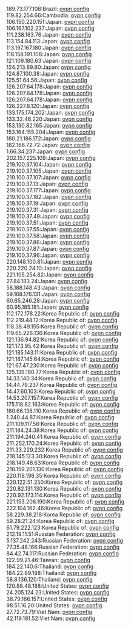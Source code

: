 189.73.177.108:Brazil: [ovpn config](vpn/189_73_177_108.ovpn)  
119.82.254.66:Cambodia: [ovpn config](vpn/119_82_254_66.ovpn)  
106.150.220.151:Japan: [ovpn config](vpn/106_150_220_151.ovpn)  
106.167.102.237:Japan: [ovpn config](vpn/106_167_102_237.ovpn)  
111.238.163.76:Japan: [ovpn config](vpn/111_238_163_76.ovpn)  
113.154.84.113:Japan: [ovpn config](vpn/113_154_84_113.ovpn)  
113.197.167.180:Japan: [ovpn config](vpn/113_197_167_180.ovpn)  
118.158.191.108:Japan: [ovpn config](vpn/118_158_191_108.ovpn)  
121.109.180.63:Japan: [ovpn config](vpn/121_109_180_63.ovpn)  
124.213.89.80:Japan: [ovpn config](vpn/124_213_89_80.ovpn)  
124.87.100.38:Japan: [ovpn config](vpn/124_87_100_38.ovpn)  
125.51.64.56:Japan: [ovpn config](vpn/125_51_64_56.ovpn)  
126.207.64.178:Japan: [ovpn config](vpn/126_207_64_178.ovpn)  
126.207.64.178:Japan: [ovpn config](vpn/126_207_64_178.ovpn)  
126.207.64.178:Japan: [ovpn config](vpn/126_207_64_178.ovpn)  
126.227.8.120:Japan: [ovpn config](vpn/126_227_8_120.ovpn)  
133.175.174.202:Japan: [ovpn config](vpn/133_175_174_202.ovpn)  
133.32.46.220:Japan: [ovpn config](vpn/133_32_46_220.ovpn)  
153.130.82.165:Japan: [ovpn config](vpn/153_130_82_165.ovpn)  
153.164.155.204:Japan: [ovpn config](vpn/153_164_155_204.ovpn)  
180.21.186.172:Japan: [ovpn config](vpn/180_21_186_172.ovpn)  
182.166.72.72:Japan: [ovpn config](vpn/182_166_72_72.ovpn)  
1.66.34.237:Japan: [ovpn config](vpn/1_66_34_237.ovpn)  
202.157.225.109:Japan: [ovpn config](vpn/202_157_225_109.ovpn)  
219.100.37.104:Japan: [ovpn config](vpn/219_100_37_104.ovpn)  
219.100.37.105:Japan: [ovpn config](vpn/219_100_37_105.ovpn)  
219.100.37.107:Japan: [ovpn config](vpn/219_100_37_107.ovpn)  
219.100.37.13:Japan: [ovpn config](vpn/219_100_37_13.ovpn)  
219.100.37.177:Japan: [ovpn config](vpn/219_100_37_177.ovpn)  
219.100.37.182:Japan: [ovpn config](vpn/219_100_37_182.ovpn)  
219.100.37.19:Japan: [ovpn config](vpn/219_100_37_19.ovpn)  
219.100.37.31:Japan: [ovpn config](vpn/219_100_37_31.ovpn)  
219.100.37.49:Japan: [ovpn config](vpn/219_100_37_49.ovpn)  
219.100.37.51:Japan: [ovpn config](vpn/219_100_37_51.ovpn)  
219.100.37.55:Japan: [ovpn config](vpn/219_100_37_55.ovpn)  
219.100.37.58:Japan: [ovpn config](vpn/219_100_37_58.ovpn)  
219.100.37.86:Japan: [ovpn config](vpn/219_100_37_86.ovpn)  
219.100.37.87:Japan: [ovpn config](vpn/219_100_37_87.ovpn)  
219.100.37.96:Japan: [ovpn config](vpn/219_100_37_96.ovpn)  
220.148.100.81:Japan: [ovpn config](vpn/220_148_100_81.ovpn)  
220.220.24.10:Japan: [ovpn config](vpn/220_220_24_10.ovpn)  
221.105.254.82:Japan: [ovpn config](vpn/221_105_254_82.ovpn)  
27.84.183.24:Japan: [ovpn config](vpn/27_84_183_24.ovpn)  
58.188.148.43:Japan: [ovpn config](vpn/58_188_148_43.ovpn)  
59.168.176.131:Japan: [ovpn config](vpn/59_168_176_131.ovpn)  
60.65.246.28:Japan: [ovpn config](vpn/60_65_246_28.ovpn)  
60.95.185.181:Japan: [ovpn config](vpn/60_95_185_181.ovpn)  
112.172.178.22:Korea Republic of: [ovpn config](vpn/112_172_178_22.ovpn)  
112.219.44.12:Korea Republic of: [ovpn config](vpn/112_219_44_12.ovpn)  
118.38.49.155:Korea Republic of: [ovpn config](vpn/118_38_49_155.ovpn)  
119.65.226.136:Korea Republic of: [ovpn config](vpn/119_65_226_136.ovpn)  
121.136.94.82:Korea Republic of: [ovpn config](vpn/121_136_94_82.ovpn)  
121.173.95.42:Korea Republic of: [ovpn config](vpn/121_173_95_42.ovpn)  
121.185.143.11:Korea Republic of: [ovpn config](vpn/121_185_143_11.ovpn)  
121.187.145.64:Korea Republic of: [ovpn config](vpn/121_187_145_64.ovpn)  
121.67.47.230:Korea Republic of: [ovpn config](vpn/121_67_47_230.ovpn)  
125.139.180.77:Korea Republic of: [ovpn config](vpn/125_139_180_77.ovpn)  
14.33.140.34:Korea Republic of: [ovpn config](vpn/14_33_140_34.ovpn)  
14.44.79.237:Korea Republic of: [ovpn config](vpn/14_44_79_237.ovpn)  
14.47.60.103:Korea Republic of: [ovpn config](vpn/14_47_60_103.ovpn)  
14.53.207.157:Korea Republic of: [ovpn config](vpn/14_53_207_157.ovpn)  
175.118.82.163:Korea Republic of: [ovpn config](vpn/175_118_82_163.ovpn)  
180.66.138.110:Korea Republic of: [ovpn config](vpn/180_66_138_110.ovpn)  
1.240.44.87:Korea Republic of: [ovpn config](vpn/1_240_44_87.ovpn)  
211.109.117.56:Korea Republic of: [ovpn config](vpn/211_109_117_56.ovpn)  
211.184.24.38:Korea Republic of: [ovpn config](vpn/211_184_24_38.ovpn)  
211.194.240.41:Korea Republic of: [ovpn config](vpn/211_194_240_41.ovpn)  
211.252.170.24:Korea Republic of: [ovpn config](vpn/211_252_170_24.ovpn)  
211.33.229.232:Korea Republic of: [ovpn config](vpn/211_33_229_232.ovpn)  
218.145.123.30:Korea Republic of: [ovpn config](vpn/218_145_123_30.ovpn)  
218.149.48.63:Korea Republic of: [ovpn config](vpn/218_149_48_63.ovpn)  
218.159.201.130:Korea Republic of: [ovpn config](vpn/218_159_201_130.ovpn)  
220.118.198.35:Korea Republic of: [ovpn config](vpn/220_118_198_35.ovpn)  
220.122.51.250:Korea Republic of: [ovpn config](vpn/220_122_51_250.ovpn)  
220.82.131.130:Korea Republic of: [ovpn config](vpn/220_82_131_130.ovpn)  
220.92.173.114:Korea Republic of: [ovpn config](vpn/220_92_173_114.ovpn)  
221.153.206.190:Korea Republic of: [ovpn config](vpn/221_153_206_190.ovpn)  
222.104.162.46:Korea Republic of: [ovpn config](vpn/222_104_162_46.ovpn)  
58.229.38.218:Korea Republic of: [ovpn config](vpn/58_229_38_218.ovpn)  
59.28.21.24:Korea Republic of: [ovpn config](vpn/59_28_21_24.ovpn)  
61.79.222.123:Korea Republic of: [ovpn config](vpn/61_79_222_123.ovpn)  
212.19.11.51:Russian Federation: [ovpn config](vpn/212_19_11_51.ovpn)  
5.137.242.243:Russian Federation: [ovpn config](vpn/5_137_242_243.ovpn)  
77.35.48.166:Russian Federation: [ovpn config](vpn/77_35_48_166.ovpn)  
84.42.74.117:Russian Federation: [ovpn config](vpn/84_42_74_117.ovpn)  
122.99.21.46:Taiwan: [ovpn config](vpn/122_99_21_46.ovpn)  
184.22.140.6:Thailand: [ovpn config](vpn/184_22_140_6.ovpn)  
184.22.69.188:Thailand: [ovpn config](vpn/184_22_69_188.ovpn)  
58.8.136.120:Thailand: [ovpn config](vpn/58_8_136_120.ovpn)  
120.88.48.188:United States: [ovpn config](vpn/120_88_48_188.ovpn)  
24.205.124.23:United States: [ovpn config](vpn/24_205_124_23.ovpn)  
38.79.166.157:United States: [ovpn config](vpn/38_79_166_157.ovpn)  
98.51.16.20:United States: [ovpn config](vpn/98_51_16_20.ovpn)  
27.72.73.79:Viet Nam: [ovpn config](vpn/27_72_73_79.ovpn)  
42.119.191.52:Viet Nam: [ovpn config](vpn/42_119_191_52.ovpn)  
